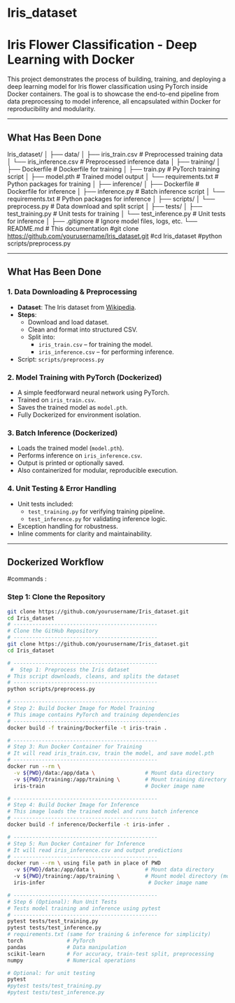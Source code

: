 # Iris_dataset
#  Iris Flower Classification - Deep Learning with Docker

This project demonstrates the process of building, training, and deploying a deep learning model for Iris flower classification using PyTorch inside Docker containers. The goal is to showcase the end-to-end pipeline from data preprocessing to model inference, all encapsulated within Docker for reproducibility and modularity.

---

## What Has Been Done
Iris_dataset/
│
├── data/
│   ├── iris_train.csv             # Preprocessed training data
│   └── iris_inference.csv         # Preprocessed inference data
│
├── training/
│   ├── Dockerfile                 # Dockerfile for training
│   ├── train.py                   # PyTorch training script
│   ├── model.pth                  # Trained model output
│   └── requirements.txt           # Python packages for training
│
├── inference/
│   ├── Dockerfile                 # Dockerfile for inference
│   ├── inference.py               # Batch inference script
│   └── requirements.txt           # Python packages for inference
│
├── scripts/
│   └── preprocess.py              # Data download and split script
│
├── tests/
│   ├── test_training.py           # Unit tests for training
│   └── test_inference.py          # Unit tests for inference
│
├── .gitignore                     # Ignore model files, logs, etc.
└── README.md                      # This documentation
#git clone https://github.com/yourusername/Iris_dataset.git
#cd Iris_dataset
#python scripts/preprocess.py


---

##  What Has Been Done

### 1.  Data Downloading & Preprocessing
- **Dataset**: The Iris dataset from [Wikipedia](https://en.wikipedia.org/wiki/Iris_flower_data_set).
- **Steps**:
  - Download and load dataset.
  - Clean and format into structured CSV.
  - Split into:
    - `iris_train.csv` – for training the model.
    - `iris_inference.csv` – for performing inference.
- Script: `scripts/preprocess.py`

### 2.  Model Training with PyTorch (Dockerized)
- A simple feedforward neural network using PyTorch.
- Trained on `iris_train.csv`.
- Saves the trained model as `model.pth`.
- Fully Dockerized for environment isolation.

### 3.  Batch Inference (Dockerized)
- Loads the trained model (`model.pth`).
- Performs inference on `iris_inference.csv`.
- Output is printed or optionally saved.
- Also containerized for modular, reproducible execution.

### 4. Unit Testing & Error Handling
- Unit tests included:
  - `test_training.py` for verifying training pipeline.
  - `test_inference.py` for validating inference logic.
- Exception handling for robustness.
- Inline comments for clarity and maintainability.

---

##  Dockerized Workflow
#commands :
### Step 1: Clone the Repository
```bash
git clone https://github.com/yourusername/Iris_dataset.git
cd Iris_dataset
# ----------------------------------------------
# Clone the GitHub Repository
# ----------------------------------------------
git clone https://github.com/yourusername/Iris_dataset.git
cd Iris_dataset

# ----------------------------------------------
 #  Step 1: Preprocess the Iris dataset
# This script downloads, cleans, and splits the dataset
# ----------------------------------------------
python scripts/preprocess.py

# ----------------------------------------------
# Step 2: Build Docker Image for Model Training
# This image contains PyTorch and training dependencies
# ----------------------------------------------
docker build -f training/Dockerfile -t iris-train .

# ----------------------------------------------
# Step 3: Run Docker Container for Training
# It will read iris_train.csv, train the model, and save model.pth
# ----------------------------------------------
docker run --rm \
  -v ${PWD}/data:/app/data \                # Mount data directory
  -v ${PWD}/training:/app/training \        # Mount training directory (for saving model)
  iris-train                                # Docker image name

# ----------------------------------------------
# Step 4: Build Docker Image for Inference
# This image loads the trained model and runs batch inference
# ----------------------------------------------
docker build -f inference/Dockerfile -t iris-infer .

# ----------------------------------------------
# Step 5: Run Docker Container for Inference
# It will read iris_inference.csv and output predictions
# ----------------------------------------------
docker run --rm \ using file path in place of PWD
  -v ${PWD}/data:/app/data \                # Mount data directory
  -v ${PWD}/training:/app/training \        # Mount model directory (model.pth)
  iris-infer                                 # Docker image name

# ----------------------------------------------
# Step 6 (Optional): Run Unit Tests
# Tests model training and inference using pytest
# ----------------------------------------------
pytest tests/test_training.py
pytest tests/test_inference.py
# requirements.txt (same for training & inference for simplicity)
torch              # PyTorch
pandas             # Data manipulation
scikit-learn       # For accuracy, train-test split, preprocessing
numpy              # Numerical operations

# Optional: for unit testing
pytest
#pytest tests/test_training.py
#pytest tests/test_inference.py






